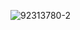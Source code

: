 ![92313780-2](https://github.com/JuliaMoon1/box/assets/92313780/e489e0df-3a5e-4d83-94a8-13e80a3205f9)

